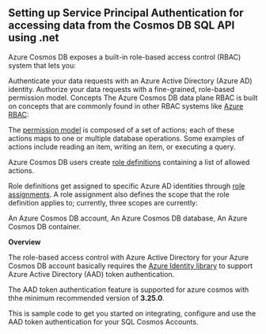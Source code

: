 ## **Setting up Service Principal Authentication for accessing data from the Cosmos DB SQL API using .net**
Azure Cosmos DB exposes a built-in role-based access control (RBAC) system that lets you:

Authenticate your data requests with an Azure Active Directory (Azure AD) identity.
Authorize your data requests with a fine-grained, role-based permission model.
Concepts
The Azure Cosmos DB data plane RBAC is built on concepts that are commonly found in other RBAC systems like [Azure RBAC](https://github.com/MicrosoftDocs/azure-docs/blob/ace3a1f12faf932e2eeb69c0bfe72041780c582e/articles/role-based-access-control/overview.md):

The [permission model](https://github.com/MicrosoftDocs/azure-docs/blob/ace3a1f12faf932e2eeb69c0bfe72041780c582e/articles/cosmos-db/how-to-setup-rbac.md#permission-model) is composed of a set of actions; each of these actions maps to one or multiple database operations. Some examples of actions include reading an item, writing an item, or executing a query.

Azure Cosmos DB users create [role definitions](https://github.com/MicrosoftDocs/azure-docs/blob/ace3a1f12faf932e2eeb69c0bfe72041780c582e/articles/cosmos-db/how-to-setup-rbac.md#role-definitions) containing a list of allowed actions.

Role definitions get assigned to specific Azure AD identities through [role assignments](https://github.com/MicrosoftDocs/azure-docs/blob/ace3a1f12faf932e2eeb69c0bfe72041780c582e/articles/cosmos-db/how-to-setup-rbac.md#role-assignments). A role assignment also defines the scope that the role definition applies to; currently, three scopes are currently:

An Azure Cosmos DB account,
An Azure Cosmos DB database,
An Azure Cosmos DB container.

**Overview**

The role-based access control with Azure Active Directory for your Azure Cosmos DB account basically requires the [Azure Identity library](https://www.nuget.org/packages/Azure.Identity/1.6.0-beta.1) to support Azure Active Directory (AAD) token authentication. 

The AAD token authentication feature is supported for azure cosmos with thhe minimum recommended version of **3.25.0**. 

This is sample code to get you started on integrating, configure and use the AAD token authentication for your SQL Cosmos Accounts.
